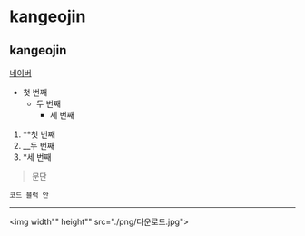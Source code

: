 # kangeojin
## kangeojin

[네이버](https://www.naver.com)

- 첫 번째
  - 두 번째
    - 세 번째

1. **첫 번째
2. __두 번째
3. *세 번째

>문단
>>
```
코드 블럭 안
```


* * *

<img width"" height"" src="./png/다운로드.jpg"><img>
